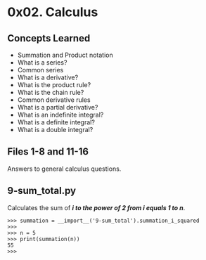 # 0x02. Calculus

## Concepts Learned

- Summation and Product notation
- What is a series?
- Common series
- What is a derivative?
- What is the product rule?
- What is the chain rule?
- Common derivative rules
- What is a partial derivative?
- What is an indefinite integral?
- What is a definite integral?
- What is a double integral?

## Files 1-8 and 11-16

Answers to general calculus questions.

## 9-sum_total.py

Calculates the sum of **_i to the power of 2 from i equals 1 to n_**.

```
>>> summation = __import__('9-sum_total').summation_i_squared
>>>
>>> n = 5
>>> print(summation(n))
55
>>>
```
